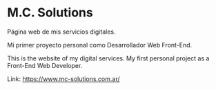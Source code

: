 # M.C. Solutions
Página web de mis servicios digitales.

Mi primer proyecto personal como Desarrollador Web Front-End.

This is the website of my digital services.
My first personal project as a Front-End Web Developer.

Link: https://www.mc-solutions.com.ar/